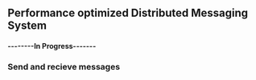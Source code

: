 ## Performance optimized Distributed Messaging System

#### --------In Progress-------

### Send and recieve messages
